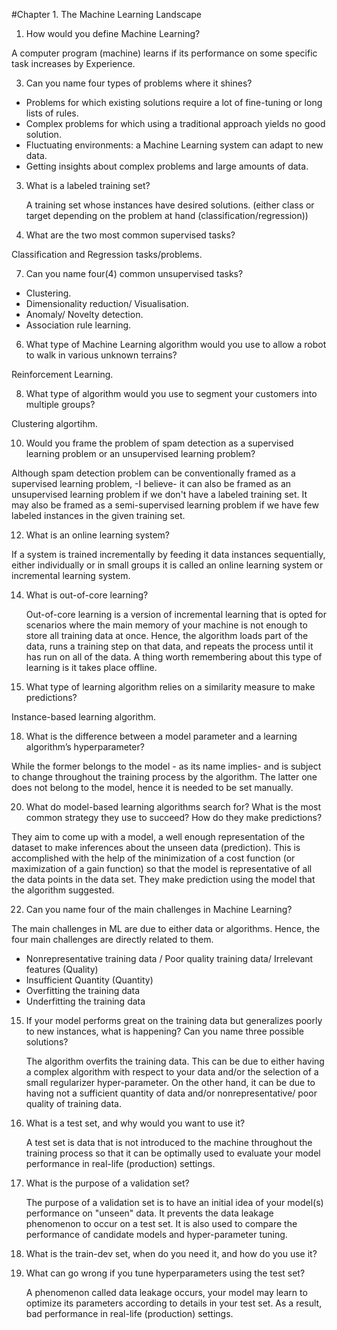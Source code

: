 #Chapter 1. The Machine Learning Landscape

1. How would you define Machine Learning?
   
  A computer program (machine) learns if its performance on some specific task increases by Experience.

3. Can you name four types of problems where it shines?
  - Problems for which existing solutions require a lot of fine-tuning or long lists of rules.
  - Complex problems for which using a traditional approach yields no good solution.
  - Fluctuating environments: a Machine Learning system can adapt to new data.
  - Getting insights about complex problems and large amounts of data.

3. What is a labeled training set?
   
   A training set whose instances have desired solutions. (either class or target depending on the problem at hand (classification/regression))

5. What are the two most common supervised tasks?
   
  Classification and Regression tasks/problems.

7. Can you name four(4) common unsupervised tasks?
  - Clustering.
  - Dimensionality reduction/ Visualisation.
  - Anomaly/ Novelty detection.
  - Association rule learning.

6. What type of Machine Learning algorithm would you use to allow a robot to walk in various unknown terrains?
   
  Reinforcement Learning.

8. What type of algorithm would you use to segment your customers into multiple groups?
   
  Clustering algortihm.
  
10. Would you frame the problem of spam detection as a supervised learning problem or an unsupervised learning problem?
    
  Although spam detection problem can be conventionally framed as a supervised learning problem, -I believe- it can also be framed as an unsupervised learning problem if we don't have a labeled training set. It may also be framed as a semi-supervised learning problem if we have few labeled instances in the given training set.

12. What is an online learning system?
    
  If a system is trained incrementally by feeding it data instances sequentially, either individually or in small groups it is called an online learning system or  incremental learning system.

14. What is out-of-core learning?
    
    Out-of-core learning is a version of incremental learning that is opted for scenarios where the main memory of your machine is not enough to store all training data at once. Hence, the algorithm loads part of the data, runs a training step on that data, and repeats the process until it has run on all of the data.
A thing worth remembering about this type of learning is it takes place offline.

16. What type of learning algorithm relies on a similarity measure to make predictions?
    
  Instance-based learning algorithm.

18. What is the difference between a model parameter and a learning algorithm’s hyperparameter?
    
  While the former belongs to the model - as its name implies- and is subject to change throughout the training process by the algorithm. The latter one does not belong to the model, hence it is needed to be set manually.

20. What do model-based learning algorithms search for? What is the most common strategy they use to succeed? How do they make predictions?

  They aim to come up with a model, a well enough representation of the dataset to make inferences about the unseen data (prediction). This is accomplished with the help of the minimization of a cost function (or maximization of a gain function) so that the model is representative of all the data points in the data set. They make prediction using the model that the algorithm suggested.

22. Can you name four of the main challenges in Machine Learning?

  The main challenges in ML are due to either data or algorithms. Hence, the four main challenges are directly related to them.
  - Nonrepresentative training data / Poor quality training data/ Irrelevant features (Quality)
  - Insufficient Quantity (Quantity)
  - Overfitting the training data
  - Underfitting the training data

15. If your model performs great on the training data but generalizes poorly to new instances, what is happening? Can you name three possible solutions?

    The algorithm overfits the training data. This can be due to either having a complex algorithm with respect to your data and/or the selection of a small regularizer hyper-parameter. On the other hand, it can be due to having not a sufficient quantity of data and/or nonrepresentative/ poor quality of training data.

17. What is a test set, and why would you want to use it?
    
    A test set is data that is not introduced to the machine throughout the training process so that it can be optimally used to evaluate your model performance in real-life (production) settings.

19. What is the purpose of a validation set?

    The purpose of a validation set is to have an initial idea of your model(s) performance on "unseen" data. It prevents the data leakage phenomenon to occur on a test set. It is also used to compare the performance of candidate models and hyper-parameter tuning.

21. What is the train-dev set, when do you need it, and how do you use it?
   

22. What can go wrong if you tune hyperparameters using the test set?

    A phenomenon called data leakage occurs, your model may learn to optimize its parameters according to details in your test set. As a result, bad performance in real-life (production) settings.


  


  

   
